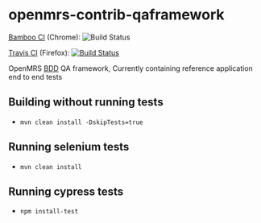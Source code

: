 # openmrs-contrib-qaframework

[Bamboo CI](https://ci.openmrs.org/browse/CONTRIB-QA) (Chrome): ![Build Status](https://ci.openmrs.org/plugins/servlet/wittified/build-status/CONTRIB-QA)

[Travis CI](https://travis-ci.org/github/openmrs/openmrs-contrib-qaframework) (Firefox): [![Build Status](https://travis-ci.org/openmrs/openmrs-contrib-qaframework.svg?branch=master)](https://travis-ci.org/openmrs/openmrs-contrib-qaframework/branches)

OpenMRS [BDD](https://en.wikipedia.org/wiki/Behavior-driven_development) QA framework, Currently containing reference application end to end tests

## Building without running tests
- `mvn clean install -DskipTests=true`

## Running selenium tests
- `mvn clean install`

## Running cypress tests
- `npm install-test`

